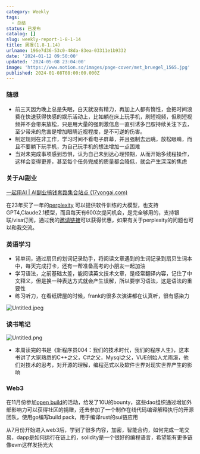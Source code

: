```yaml
---
category: Weekly
tags:
  - 总结
status: 已发布
catalog: []
slug: weekly-report-1-8-1-14
title: 周报(1.8-1.14)
urlname: 196e7d36-53c0-48da-83ea-03311e1b9332
date: '2024-01-12 09:50:00'
updated: '2024-05-08 23:04:00'
image: 'https://www.notion.so/images/page-cover/met_bruegel_1565.jpg'
published: 2024-01-08T08:00:00.000Z
---
```


### 随想

- 前三天因为晚上总是失眠，白天就没有精力，再加上人都有惰性，会把时间浪费在快速获得快感的娱乐活动上，比如躺在床上玩手机，刷短视频，但刷短视频并不会带来放松，只是用大量的强刺激信息一直引诱多巴胺持续关注下去，至少带来的危害是增加眼睛近视程度，是不可逆的伤害。
- 制定规则在非工作，学习时间不看电子屏幕，并且强制去远眺，放松眼睛，而且不要躺下玩手机，为自己玩手机的想法增加一点困难
- 当对未完成事项感到恐惧，认为自己未到达心理预期，从而开始多线程操作，这样会变得更差，甚至每个任务完成的质量都会降低，就会产生深深的焦虑

### 关于AI副业


[一起用AI | AI副业搞钱套路集合站点 (17yongai.com)](https://17yongai.com/)


在23年买了一年的[perplexity](https://www.perplexity.ai/) 可以提供软件训练的大模型，也支持GPT4,Claude2.1模型，而且每天有600次提问机会，是完全够用的，支持银联/visa订阅，通过我的[邀请链接](https://perplexity.ai/pro?referral_code=SGJ7X87B)可以获得优惠，如果有关于perplexity的问题也可以和我交流。


### 英语学习

- 背单词，通过扇贝的划词记录助手，将阅读文章遇到的生词记录到扇贝生词本中，每天完成打卡，还有一帮准备高考的小朋友一起加油
- 学习语法，之前基础太差，能阅读英文技术文章，是经常翻译内容，记住了中文释义，但是换一种表达方式就会产生误解，所以要学习语法，这是语法的重要性
- 练习听力，在看纸牌屋的时候，frank的很多次演讲都在认真听，很有感染力

![Untitled.jpeg](https://prod-files-secure.s3.us-west-2.amazonaws.com/5d24fe63-e567-4804-86f9-9fdc62e13082/c33f3733-be40-431e-a494-10399ac86f32/Untitled.jpeg?X-Amz-Algorithm=AWS4-HMAC-SHA256&X-Amz-Content-Sha256=UNSIGNED-PAYLOAD&X-Amz-Credential=ASIAZI2LB466TWBU5UCP%2F20250220%2Fus-west-2%2Fs3%2Faws4_request&X-Amz-Date=20250220T053725Z&X-Amz-Expires=3600&X-Amz-Security-Token=IQoJb3JpZ2luX2VjEI7%2F%2F%2F%2F%2F%2F%2F%2F%2F%2FwEaCXVzLXdlc3QtMiJIMEYCIQDpqRnOhBYOoyqdb8Fc9i2554usnnixDPlsn%2Fk89STRnwIhANbSK6IXZjEb3pGU64Oaa8odlUiFhyicn%2B%2BgNMZ7364QKogECLf%2F%2F%2F%2F%2F%2F%2F%2F%2F%2FwEQABoMNjM3NDIzMTgzODA1IgyvC%2FS90s3OZ0i3aZQq3AM6g0IvE77vIbBhLDWbulQicf52x19Rx%2FVG3pRKaVBw3Ld5RpA7jwmi80Wuk4VjHR2VxBPX%2BkUSiZ9NCJvfo9TnabeSsNBd5J9jZmsCcn1VMl6TGid2wEiUI4%2B5uTGbniwzLNaS7aVrVlihsREPbjG8eK%2BUeqZ%2FZ16PGqdYbh5HxmOHoO5tpAbN%2BsCG7vuYkBsEJftPf5TozsxyxDpAp%2B4fMwxjt0dgWDNjOLhJq9D9%2BV865w3x823Ex0cNKX6sOqmnq90MLi%2BEMhKsnzJ825Tp75u26IyNuCTocuyUgjzUmaMAWVSjJF%2B80sMNxN7t7HMNzD2l2%2BxEuHFeWZVM%2BRikeMnl%2F7tAy62LaSHPT%2FhldLRVv0u1NLIscQv%2BiP8I0xyj465Jvr4KLlI1fO%2Fs8MHOE1ZQR%2Ba%2BKQHREZ28BaSfSZa9QvMJVN6PvH8VDMtwCWEj6kXHb%2BV9LC9uWTY6LzFvDMn%2BLSl2lRU8KML6939XRNQlRpbqtlG1LVfhqwL0Du9kG3lkLVijMDtzGg5fbhKeTwu188JWNIpPeU0VchVF0hHf3%2FPafXVF9lR7dHFNvMhglD8BymsolJySkm4o8jT%2F1DTWrjKCqj9tXcI8wQySfJueWMFwEe9vb6DMzzCv%2FNq9BjqkAfOpjD21cPrgvCs%2BzfKeP60oZ01sAbzFOHFvQmsKyrPUuX%2F6%2FwkT1Dk7DnR6f%2FE0Zd0pQrFZqXgguGrL9g3v6wFFHywccTJgZ9536xQ8MlMaZXG0hKkp6Ucv9aivB3JWCTN%2B8aopvT3sp0W3sHnUhrJPzpO9l1pLMAeziqoGFiQ%2BZRXG5g8BRDx4ODv72mqoSoUYhZb30koHj6QkF3t8YstfQiZf&X-Amz-Signature=37d787a8e382aa1a87479ec19515aafb9538cc2e9e7182a576c3e45bf3b0b625&X-Amz-SignedHeaders=host&x-id=GetObject)


### 读书笔记


![Untitled.png](https://prod-files-secure.s3.us-west-2.amazonaws.com/5d24fe63-e567-4804-86f9-9fdc62e13082/96aa439a-1c95-4054-aa84-ef4e0c8eb5d1/Untitled.png?X-Amz-Algorithm=AWS4-HMAC-SHA256&X-Amz-Content-Sha256=UNSIGNED-PAYLOAD&X-Amz-Credential=ASIAZI2LB466TWBU5UCP%2F20250220%2Fus-west-2%2Fs3%2Faws4_request&X-Amz-Date=20250220T053725Z&X-Amz-Expires=3600&X-Amz-Security-Token=IQoJb3JpZ2luX2VjEI7%2F%2F%2F%2F%2F%2F%2F%2F%2F%2FwEaCXVzLXdlc3QtMiJIMEYCIQDpqRnOhBYOoyqdb8Fc9i2554usnnixDPlsn%2Fk89STRnwIhANbSK6IXZjEb3pGU64Oaa8odlUiFhyicn%2B%2BgNMZ7364QKogECLf%2F%2F%2F%2F%2F%2F%2F%2F%2F%2FwEQABoMNjM3NDIzMTgzODA1IgyvC%2FS90s3OZ0i3aZQq3AM6g0IvE77vIbBhLDWbulQicf52x19Rx%2FVG3pRKaVBw3Ld5RpA7jwmi80Wuk4VjHR2VxBPX%2BkUSiZ9NCJvfo9TnabeSsNBd5J9jZmsCcn1VMl6TGid2wEiUI4%2B5uTGbniwzLNaS7aVrVlihsREPbjG8eK%2BUeqZ%2FZ16PGqdYbh5HxmOHoO5tpAbN%2BsCG7vuYkBsEJftPf5TozsxyxDpAp%2B4fMwxjt0dgWDNjOLhJq9D9%2BV865w3x823Ex0cNKX6sOqmnq90MLi%2BEMhKsnzJ825Tp75u26IyNuCTocuyUgjzUmaMAWVSjJF%2B80sMNxN7t7HMNzD2l2%2BxEuHFeWZVM%2BRikeMnl%2F7tAy62LaSHPT%2FhldLRVv0u1NLIscQv%2BiP8I0xyj465Jvr4KLlI1fO%2Fs8MHOE1ZQR%2Ba%2BKQHREZ28BaSfSZa9QvMJVN6PvH8VDMtwCWEj6kXHb%2BV9LC9uWTY6LzFvDMn%2BLSl2lRU8KML6939XRNQlRpbqtlG1LVfhqwL0Du9kG3lkLVijMDtzGg5fbhKeTwu188JWNIpPeU0VchVF0hHf3%2FPafXVF9lR7dHFNvMhglD8BymsolJySkm4o8jT%2F1DTWrjKCqj9tXcI8wQySfJueWMFwEe9vb6DMzzCv%2FNq9BjqkAfOpjD21cPrgvCs%2BzfKeP60oZ01sAbzFOHFvQmsKyrPUuX%2F6%2FwkT1Dk7DnR6f%2FE0Zd0pQrFZqXgguGrL9g3v6wFFHywccTJgZ9536xQ8MlMaZXG0hKkp6Ucv9aivB3JWCTN%2B8aopvT3sp0W3sHnUhrJPzpO9l1pLMAeziqoGFiQ%2BZRXG5g8BRDx4ODv72mqoSoUYhZb30koHj6QkF3t8YstfQiZf&X-Amz-Signature=23c8183e4866655b142cbbfbeef701ce0c3e0cfb5911173963d36ca9297e80b3&X-Amz-SignedHeaders=host&x-id=GetObject)

- 本周读完的书是《新程序员004：我们的技术时代，我们的程序人生》，这本书讲了大家熟悉的C++之父，C#之父，Mysql之父，VUE创始人尤雨溪，他们对技术的思考，对开源的理解，编程范式以及软件世界对现实世界产生的影响

### Web3


在11月份参加[open build](https://openbuild.xyz/learn/challenges)的活动，给发了10U的bounty，这些dao组织通过增加外部影响力可以获得社区的捐赠，还去参加了一个制作在线代码编译解释执行的开源团队，使用go编写build pack，用于编译rust的sui链应用


从7月份开始进入web3后，学到了很多内容，加密，智能合约，如何完成一笔交易，dapp是如何运行在链上的，solidity是一个很好的编程语言，希望能有更多链像evm这样发扬光大

